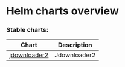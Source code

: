 # Helm charts overview
### Stable charts:
| Chart | Description |
| ----- | ----------- |
| [jdownloader2](stable/jdownloader2) | Jdownloader2 |
